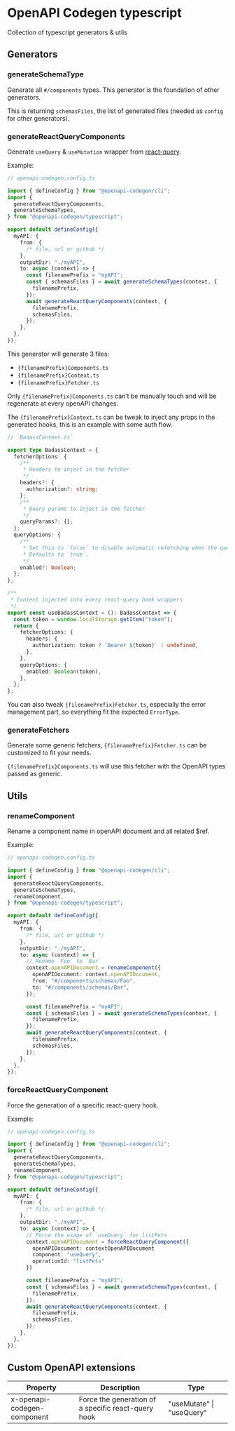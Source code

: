 # OpenAPI Codegen typescript

Collection of typescript generators & utils

## Generators

### generateSchemaType

Generate all `#/components` types. This generator is the foundation of other generators.

This is returning `schemasFiles`, the list of generated files (needed as `config` for other generators).

### generateReactQueryComponents

Generate `useQuery` & `useMutation` wrapper from [react-query](https://react-query.tanstack.com/).

Example:

```ts
// openapi-codegen.config.ts

import { defineConfig } from "@openapi-codegen/cli";
import {
  generateReactQueryComponents,
  generateSchemaTypes,
} from "@openapi-codegen/typescript";

export default defineConfig({
  myAPI: {
    from: {
      /* file, url or github */
    },
    outputDir: "./myAPI",
    to: async (context) => {
      const filenamePrefix = "myAPI";
      const { schemasFiles } = await generateSchemaTypes(context, {
        filenamePrefix,
      });
      await generateReactQueryComponents(context, {
        filenamePrefix,
        schemasFiles,
      });
    },
  },
});
```

This generator will generate 3 files:

- `{filenamePrefix}Components.ts`
- `{filenamePrefix}Context.ts`
- `{filenamePrefix}Fetcher.ts`

Only `{filenamePrefix}Components.ts` can’t be manually touch and will be regenerate at every openAPI changes.

The `{filenamePrefix}Context.ts` can be tweak to inject any props in the generated hooks, this is an example with some auth flow.

```ts
// `BadassContext.ts`

export type BadassContext = {
  fetcherOptions: {
    /**
     * Headers to inject in the fetcher
     */
    headers?: {
      authorization?: string;
    };
    /**
     * Query params to inject in the fetcher
     */
    queryParams?: {};
  };
  queryOptions: {
    /**
     * Set this to `false` to disable automatic refetching when the query mounts or changes query keys.
     * Defaults to `true`.
     */
    enabled?: boolean;
  };
};

/**
 * Context injected into every react-query hook wrappers
 */
export const useBadassContext = (): BadassContext => {
  const token = window.localStorage.getItem("token");
  return {
    fetcherOptions: {
      headers: {
        authorization: token ? `Bearer ${token}` : undefined,
      },
    },
    queryOptions: {
      enabled: Boolean(token),
    },
  };
};
```

You can also tweak `{filenamePrefix}Fetcher.ts`, especially the error management part, so everything fit the expected `ErrorType`.

### generateFetchers

Generate some generic fetchers, `{filenamePrefix}Fetcher.ts` can be customized to fit your needs.

`{filenamePrefix}Components.ts` will use this fetcher with the OpenAPI types passed as generic.

## Utils

### renameComponent

Rename a component name in openAPI document and all related $ref.

Example:

```ts
// openapi-codegen.config.ts

import { defineConfig } from "@openapi-codegen/cli";
import {
  generateReactQueryComponents,
  generateSchemaTypes,
  renameComponent,
} from "@openapi-codegen/typescript";

export default defineConfig({
  myAPI: {
    from: {
      /* file, url or github */
    },
    outputDir: "./myAPI",
    to: async (context) => {
      // Rename `Foo` to `Bar`
      context.openAPIDocument = renameComponent({
        openAPIDocument: context.openAPIDocument,
        from: "#/components/schemas/Foo",
        to: "#/components/schemas/Bar",
      });

      const filenamePrefix = "myAPI";
      const { schemasFiles } = await generateSchemaTypes(context, {
        filenamePrefix,
      });
      await generateReactQueryComponents(context, {
        filenamePrefix,
        schemasFiles,
      });
    },
  },
});
```

### forceReactQueryComponent

Force the generation of a specific react-query hook.

Example:

```ts
// openapi-codegen.config.ts

import { defineConfig } from "@openapi-codegen/cli";
import {
  generateReactQueryComponents,
  generateSchemaTypes,
  renameComponent,
} from "@openapi-codegen/typescript";

export default defineConfig({
  myAPI: {
    from: {
      /* file, url or github */
    },
    outputDir: "./myAPI",
    to: async (context) => {
      // Force the usage of `useQuery` for listPets
      context.openAPIDocument = forceReactQueryComponent({
        openAPIDocument: contextOpenAPIDocument
        component: "useQuery",
        operationId: "listPets"
      })

      const filenamePrefix = "myAPI";
      const { schemasFiles } = await generateSchemaTypes(context, {
        filenamePrefix,
      });
      await generateReactQueryComponents(context, {
        filenamePrefix,
        schemasFiles,
      });
    },
  },
});
```

## Custom OpenAPI extensions

| Property                    | Description                                         | Type                      |
| --------------------------- | --------------------------------------------------- | ------------------------- |
| x-openapi-codegen-component | Force the generation of a specific react-query hook | "useMutate" \| "useQuery" |
